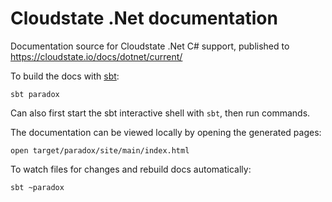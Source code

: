# Cloudstate .Net documentation

Documentation source for Cloudstate .Net C# support, published to https://cloudstate.io/docs/dotnet/current/

To build the docs with [sbt](https://www.scala-sbt.org):

```
sbt paradox
```

Can also first start the sbt interactive shell with `sbt`, then run commands.

The documentation can be viewed locally by opening the generated pages:

```
open target/paradox/site/main/index.html
```

To watch files for changes and rebuild docs automatically:

```
sbt ~paradox
```